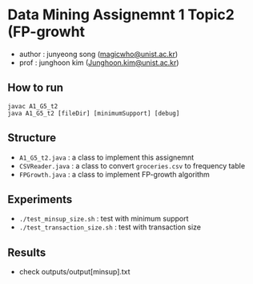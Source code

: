 # Data Mining Assignemnt 1 Topic2 (FP-growht

- author : junyeong song (magicwho@unist.ac.kr)
- prof : junghoon kim (Junghoon.kim@unist.ac.kr)

## How to run

```
javac A1_G5_t2
java A1_G5_t2 [fileDir] [minimumSupport] [debug]
```

## Structure

- `A1_G5_t2.java` : a class to implement this assignemnt
- `CSVReader.java` : a class to convert `groceries.csv` to frequency table
- `FPGrowth.java` : a class to implement FP-growth algorithm

## Experiments

- `./test_minsup_size.sh` : test with minimum support
- `./test_transaction_size.sh` : test with transaction size

## Results

- check outputs/output[minsup].txt
